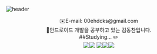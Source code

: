 ![header](https://capsule-render.vercel.app/api?type=wave&color=F8E2CF&height=300&fontAlignY=40&fontAlign=30&section=header&text=HelloWorld&fontColor=ffff&fontSize=70&animation=fadeIn)





<div align="center">✉️E-mail: 00ehdcks@gmail.com</div>  
  
    
    
    
    
      
<div align="center"> 🤖안드로이드 개발을 공부하고 있는 김동찬입니다.</div>
  
    
      
      
      
      
<div align="center">##Studying...  ✏️</div>
<div align="center"><img src="https://img.shields.io/badge/Kotlin-7F52FF?style=flat-square&logo=kotlin&logoColor=white"/><img src="https://img.shields.io/badge/Android-3DDC84?style=flat-square&logo=Android&logoColor=white"/> <img src="https://img.shields.io/badge/AndroidStudio-3DDC84?style=flat-square&logo=AndroidStudio&logoColor=white"/><img src="https://img.shields.io/badge/Git-F05032?style=flat-square&logo=Git&logoColor=white"/><img src="https://img.shields.io/badge/Linux-FCC624?style=flat-square&logo=Linux&logoColor=white"/>
